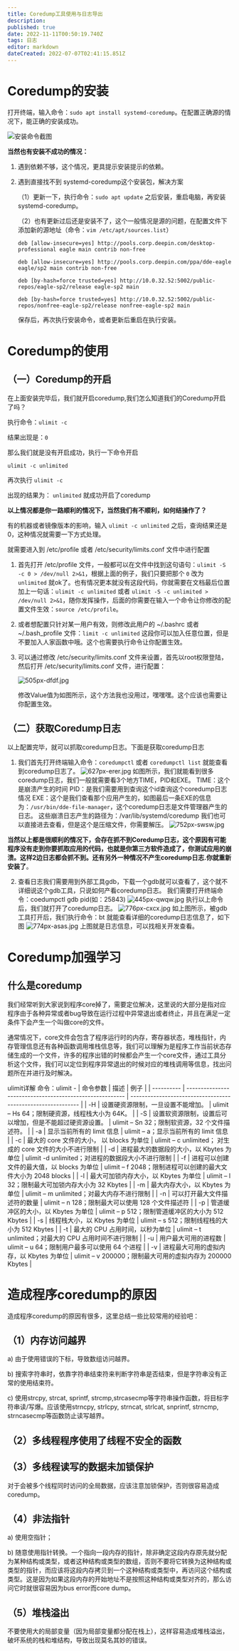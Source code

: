 ```yaml
---
title: Coredump工具使用与日志导出
description: 
published: true
date: 2022-11-11T00:50:19.740Z
tags: 日志
editor: markdown
dateCreated: 2022-07-07T02:41:15.851Z
---
```


# Coredump的安装

打开终端，输入命令：`sudo apt install systemd-coredump`。在配置正确源的情况下，能正确的安装成功。

![安装命令截图](/703px-ff.jpg)

**当然也有安装不成功的情况：**

1. 遇到依赖不够，这个情况，更具提示安装提示的依赖。

2. 遇到直接找不到 systemd-coredump这个安装包，解决方案

	（1）更新一下，执行命令：`sudo apt update` 之后安装，重启电脑，再安装 systemd-coredump。

	（2）也有更新过后还是安装不了，这个一般情况是源的问题，在配置文件下添加新的源地址（命令：`vim /etc/apt/sources.list`）
	```
	deb [allow-insecure=yes] http://pools.corp.deepin.com/desktop-professional eagle main contrib non-free

	deb [allow-insecure=yes] http://pools.corp.deepin.com/ppa/dde-eagle eagle/sp2 main contrib non-free

	deb [by-hash=force trusted=yes] http://10.0.32.52:5002/public-repos/eagle-sp2/release eagle-sp2 main

	deb [by-hash=force trusted=yes] http://10.0.32.52:5002/public-repos/nonfree-eagle-sp2/release nonfree-eagle-sp2 main
	```

	保存后，再次执行安装命令，或者更新后重启在执行安装。

# Coredump的使用

## （一）Coredump的开启

在上面安装完毕后，我们就开启coredump,我们怎么知道我们的Coredump开启了吗？

执行命令：`ulimit -c`

结果出现是：`0`

那么我们就是没有开启成功，执行一下命令开启

```
ulimit -c unlimited
```

再次执行 `ulimit -c`

出现的结果为： `unlimited` 就成功开启了coredump

**以上情况都是你一路顺利的情况下，当然我们有不顺利，如何结操作了？**

有的机器或者镜像版本的影响，输入 `ulimit -c unlimited` 之后，查询结果还是0，这种情况就需要一下方式处理。

就需要进入到 /etc/profile 或者 /etc/security/limits.conf 文件中进行配置

1. 首先打开 /etc/profile 文件，一般都可以在文件中找到这句语句：`ulimit -S -c 0 > /dev/null 2>&1`，根据上面的例子，我们只要把那个 `0` 改为 `unlimited` 就ok了。也有情况更本就没有这段代码，你就需要在文档最后位置加上一句话：`ulimit -c unlimited` 或者 `ulimit -S -c unlimited > /dev/null 2>&1`，随你发挥操作，后面的你需要在输入一个命令让你修改的配置文件生效：`source /etc/profile`。

2. 或者想配置只针对某一用户有效，则修改此用户的 ~/.bashrc 或者 ~/.bash_profile 文件：`limit -c unlimited` 这段你可以加入任意位置，但是不要加入人家函数中哦。这个也需要执行命令让你配置生效。

3. 可以通过修改 /etc/security/limits.conf 文件来设置，首先以root权限登陆，然后打开 /etc/security/limits.conf 文件，进行配置：

	![505px-dfdf.jpg](/505px-dfdf.jpg)

	修改Value值为如图所示，这个方法我也没用过，嘿嘿嘿。这个应该也需要让你配置生效。

## （二）获取Coredump日志
以上配置完毕，就可以抓取coredump日志。下面是获取coredump日志

1. 我们首先打开终端输入命令：`coredumpctl` 或者 `coredumpctl list` 就能查看到coredump日志了。
	![627px-erer.jpg](/627px-erer.jpg)
	如图所示，我们就能看到很多coredump日志，我们一般就需要看3个地方TIME，PID和EXE。
	TIME：这个是崩溃产生的时间
	PID：是我们需要用到查询这个id查询这个coredump日志情况
	EXE：这个是我们查看那个应用产生的，如图最后一条EXE的信息为：`/usr/bin/dde-file-manager`，这个coredump日志是文件管理器产生的日志。
	这些崩溃日志产生的路径为：/var/lib/systemd/coredump 我们也可以直接进去查看，但是这个是压缩文件，你需要解压。
	![752px-swsw.jpg](/752px-swsw.jpg)

**当然以上都是很顺利的情况下，会存在抓不到Coredump日志，这个原因有可能程序没有走到你要抓取应用的代码，也就是你第三方软件造成了，你测试应用的崩溃。这样2边日志都会抓不到。还有另外一种情况不产生coredump日志.你就重新安装了**。

2. 查看日志我们需要用到外部工具gdb，下载一个gdb就可以查看了，这个就不详细说这个gdb工具，只说如何产看coredump日志。
	我们需要打开终端命令：coedumpctl gdb pid(如：25843)
	![445px-qwqw.jpg](/445px-qwqw.jpg)
	执行以上命令后，我们就打开了coredump日志。
	![776px-cxcx.jpg](/776px-cxcx.jpg)
	如上图所示，被gdb工具打开后，我们执行命令：bt 就能查看详细的coredump日志信息了，如下图
	![774px-asas.jpg](/774px-asas.jpg)
	上图就是日志信息，可以找相关开发查看。

# Coredump加强学习

## 什么是coredump

我们经常听到大家说到程序core掉了，需要定位解决，这里说的大部分是指对应程序由于各种异常或者bug导致在运行过程中异常退出或者终止，并且在满足一定条件下会产生一个叫做core的文件。

通常情况下，core文件会包含了程序运行时的内存，寄存器状态，堆栈指针，内存管理信息还有各种函数调用堆栈信息等，我们可以理解为是程序工作当前状态存储生成的一个文件，许多的程序出错的时候都会产生一个core文件，通过工具分析这个文件，我们可以定位到程序异常退出的时候对应的堆栈调用等信息，找出问题所在并进行及时解决。

ulimit详解
命令：ulimit -
| 命令参数   | 描述                                                     | 例子                                                         |
| ---------- | -------------------------------------------------------- | ------------------------------------------------------------ |
| -H       | 设置硬资源限制，一旦设置不能增加。                       | ulimit – Hs 64；限制硬资源，线程栈大小为 64K。               |
| -S       | 设置软资源限制，设置后可以增加，但是不能超过硬资源设置。 | ulimit – Sn 32；限制软资源，32 个文件描述符。                |
| -a       | 显示当前所有的 limit 信息                                | ulimit – a；显示当前所有的 limit 信息                        |
| -c       | 最大的 core 文件的大小， 以 blocks 为单位                | ulimit – c unlimited； 对生成的 core 文件的大小不进行限制    |
| -d       | 进程最大的数据段的大小，以 Kbytes 为单位                 | ulimit -d unlimited；对进程的数据段大小不进行限制            |
| -f       | 进程可以创建文件的最大值，以 blocks 为单位               | ulimit – f 2048；限制进程可以创建的最大文件大小为 2048 blocks |
| -l       | 最大可加锁内存大小，以 Kbytes 为单位                     | ulimit – l 32；限制最大可加锁内存大小为 32 Kbytes            |
| -m       | 最大内存大小，以 Kbytes 为单位                           | ulimit – m unlimited；对最大内存不进行限制                   |
| -n       | 可以打开最大文件描述符的数量                             | ulimit – n 128；限制最大可以使用 128 个文件描述符            |
| -p       | 管道缓冲区的大小，以 Kbytes 为单位                       | ulimit – p 512；限制管道缓冲区的大小为 512 Kbytes            |
| -s       | 线程栈大小，以 Kbytes 为单位                             | ulimit – s 512；限制线程栈的大小为 512 Kbytes                |
| -t       | 最大的 CPU 占用时间，以秒为单位                          | ulimit – t unlimited；对最大的 CPU 占用时间不进行限制        |
| -u       | 用户最大可用的进程数                                     | ulimit – u 64；限制用户最多可以使用 64 个进程                |
| -v       | 进程最大可用的虚拟内存，以 Kbytes 为单位                 | ulimit – v 200000；限制最大可用的虚拟内存为 200000 Kbytes    |

# 造成程序coredump的原因

造成程序coredump的原因有很多，这里总结一些比较常用的经验吧：

## （1）内存访问越界

   a) 由于使用错误的下标，导致数组访问越界。

   b) 搜索字符串时，依靠字符串结束符来判断字符串是否结束，但是字符串没有正常的使用结束符。

   c) 使用strcpy, strcat, sprintf, strcmp,strcasecmp等字符串操作函数，将目标字符串读/写爆。应该使用strncpy, strlcpy, strncat, strlcat, snprintf, strncmp, strncasecmp等函数防止读写越界。

## （2）多线程程序使用了线程不安全的函数

## （3）多线程读写的数据未加锁保护

对于会被多个线程同时访问的全局数据，应该注意加锁保护，否则很容易造成coredump。

## （4）非法指针

a) 使用空指针；

b) 随意使用指针转换。一个指向一段内存的指针，除非确定这段内存原先就分配为某种结构或类型，或者这种结构或类型的数组，否则不要将它转换为这种结构或类型的指针，而应该将这段内存拷贝到一个这种结构或类型中，再访问这个结构或类型。这是因为如果这段内存的开始地址不是按照这种结构或类型对齐的，那么访问它时就很容易因为bus error而core dump。

## （5）堆栈溢出

不要使用大的局部变量（因为局部变量都分配在栈上），这样容易造成堆栈溢出，破坏系统的栈和堆结构，导致出现莫名其妙的错误。  